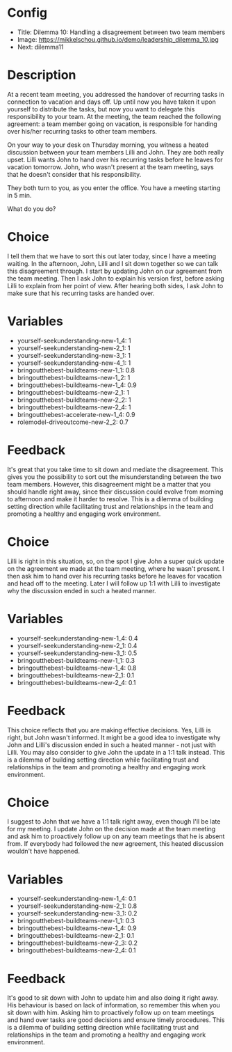 # Config
 - Title: Dilemma 10: Handling a disagreement between two team members 
 - Image: https://mikkelschou.github.io/demo/leadership_dilemma_10.jpg
 - Next: dilemma11

# Description
At a recent team meeting, you addressed the handover of recurring tasks in connection to vacation and days off. Up until now you have taken it upon yourself to distribute the tasks, but now you want to delegate this responsibility to your team. At the meeting, the team reached the following agreement: a team member going on vacation, is responsible for handing over his/her recurring tasks to other team members. 

On your way to your desk on Thursday morning, you witness a  heated discussion between your team members Lilli and John. They are both really upset. Lilli wants John to hand over his recurring tasks before he leaves for vacation tomorrow. John, who wasn't present at the team meeting, says that he doesn't consider that his responsibility. 

They both turn to you, as you enter the office. You have a meeting starting in 5 min. 

What do you do? 


# Choice
I tell them that we have to sort this out later today, since I have a meeting waiting. 
In the afternoon, John, Lilli and I sit down together so we can talk this disagreement through. I start by updating John on our agreement from the team meeting. Then I ask John to explain his version first, before asking Lilli to explain from her point of view. After hearing both sides, I ask John to make sure that his recurring tasks are handed over. 

# Variables
- yourself-seekunderstanding-new-1_4: 1
- yourself-seekunderstanding-new-2_1: 1
- yourself-seekunderstanding-new-3_1: 1
- yourself-seekunderstanding-new-4_1: 1
- bringoutthebest-buildteams-new-1_1: 0.8
- bringoutthebest-buildteams-new-1_2: 1
- bringoutthebest-buildteams-new-1_4: 0.9
- bringoutthebest-buildteams-new-2_1: 1
- bringoutthebest-buildteams-new-2_2: 1
- bringoutthebest-buildteams-new-2_4: 1
- bringoutthebest-accelerate-new-1_4: 0.9
- rolemodel-driveoutcome-new-2_2: 0.7

# Feedback

It's great that you take time to sit down and mediate the disagreement. This gives you the possibility to sort out the misunderstanding between the two team members. However, this disagreement might be a matter that you should handle right away, since their discussion could evolve from morning to afternoon and make it harder to resolve. 
This is a dilemma of building setting direction while facilitating trust and relationships in the team and promoting a healthy and engaging work environment.



# Choice
Lilli is right in this situation, so, on the spot I give John a super quick update on the agreement we made at the team meeting, where he wasn't present. I then ask him to hand over his recurring tasks before he leaves for vacation and head off to the meeting. Later I will follow up 1:1 with Lilli to investigate why the discussion ended in such a heated manner.

# Variables
- yourself-seekunderstanding-new-1_4: 0.4
- yourself-seekunderstanding-new-2_1: 0.4
- yourself-seekunderstanding-new-3_1: 0.5
- bringoutthebest-buildteams-new-1_1: 0.3
- bringoutthebest-buildteams-new-1_4: 0.8
- bringoutthebest-buildteams-new-2_1: 0.1
- bringoutthebest-buildteams-new-2_4: 0.1

# Feedback
This choice reflects that you are making effective decisions. Yes, Lilli is right, but John wasn't informed. It might be a good idea to investigate why John and Lilli's discussion ended in such a heated manner - not just with Lilli. You may also consider to give John the update in a 1:1 talk instead.
This is a dilemma of building setting direction while facilitating trust and relationships in the team and promoting a healthy and engaging work environment.




# Choice
I suggest to John that we have a 1:1 talk right away, even though I'll be late for my meeting. I update John on the decision made at the team meeting and ask him to proactively follow up on any team meetings that he is absent from. If everybody had followed the new agreement, this heated discussion wouldn't have happened. 

# Variables
- yourself-seekunderstanding-new-1_4: 0.1
- yourself-seekunderstanding-new-2_1: 0.8
- yourself-seekunderstanding-new-3_1: 0.2
- bringoutthebest-buildteams-new-1_1: 0.3
- bringoutthebest-buildteams-new-1_4: 0.9
- bringoutthebest-buildteams-new-2_1: 0.1
- bringoutthebest-buildteams-new-2_3: 0.2
- bringoutthebest-buildteams-new-2_4: 0.1


# Feedback
It's good to sit down with John to update him and also doing it right away. His behaviour is based on lack of information, so remember this when you sit down with him. Asking him to proactively follow up on team meetings and hand over tasks are good decisions and ensure timely procedures. 
This is a dilemma of building setting direction while facilitating trust and relationships in the team and promoting a healthy and engaging work environment.








